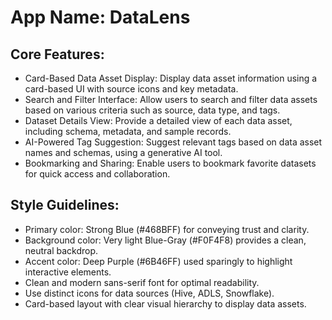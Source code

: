 # **App Name**: DataLens

## Core Features:

- Card-Based Data Asset Display: Display data asset information using a card-based UI with source icons and key metadata.
- Search and Filter Interface: Allow users to search and filter data assets based on various criteria such as source, data type, and tags.
- Dataset Details View: Provide a detailed view of each data asset, including schema, metadata, and sample records.
- AI-Powered Tag Suggestion: Suggest relevant tags based on data asset names and schemas, using a generative AI tool.
- Bookmarking and Sharing: Enable users to bookmark favorite datasets for quick access and collaboration.

## Style Guidelines:

- Primary color: Strong Blue (#468BFF) for conveying trust and clarity.
- Background color: Very light Blue-Gray (#F0F4F8) provides a clean, neutral backdrop.
- Accent color: Deep Purple (#6B46FF) used sparingly to highlight interactive elements.
- Clean and modern sans-serif font for optimal readability.
- Use distinct icons for data sources (Hive, ADLS, Snowflake).
- Card-based layout with clear visual hierarchy to display data assets.